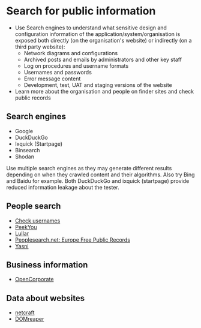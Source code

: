# Search for public information

* Use Search engines to understand what sensitive design and configuration information of the application/system/organisation is exposed both directly (on the organisation's website) or indirectly (on a third party website): 
  * Network diagrams and configurations
  * Archived posts and emails by administrators and other key staff
  * Log on procedures and username formats
  * Usernames and passwords
  * Error message content
  * Development, test, UAT and staging versions of the website
* Learn more about the organisation and people on finder sites and check public records

## Search engines
* Google
* DuckDuckGo
* Ixquick (Startpage)
* Binsearch
* Shodan

Use multiple search engines as they may generate different results depending on when they crawled content and their algorithms. Also try Bing and Baidu for example. Both DuckDuckGo and ixquick (startpage) provide reduced information leakage about the tester. 

## People search
* [Check usernames](https://checkusernames.com/)
* [PeekYou](https://www.peekyou.com/)
* [Lullar](https://lullar-com-3.appspot.com/)
* [Peoplesearch.net: Europe Free Public Records](https://publicrecords.searchsystems.net/Other_Nations/Europe_Free_Public_Records/)
* [Yasni](http://www.yasni.com/)

## Business information
* [OpenCorporate](https://opencorporates.com/)

## Data about websites

* [netcraft](https://www.netcraft.com/)
* [DOMreaper](http://domreaper.com/)





